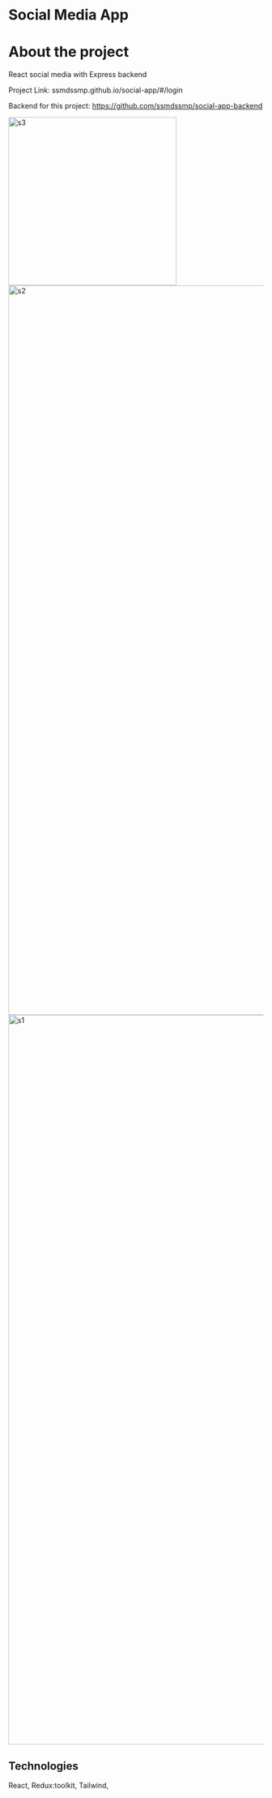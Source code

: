 
# Social Media App

# About the project

 React social media with Express backend

Project Link: ssmdssmp.github.io/social-app/#/login

Backend for this project: https://github.com/ssmdssmp/social-app-backend

<img width="332" alt="s3" src="https://github.com/ssmdssmp/social-app/assets/93074427/fed29e12-482a-49c7-b8a3-52445eb9c11a">
<img width="1440" alt="s2" src="https://github.com/ssmdssmp/social-app/assets/93074427/c7ea7f05-94dc-406d-904a-efa82ef42f73">
<img width="1440" alt="s1" src="https://github.com/ssmdssmp/social-app/assets/93074427/023d380d-ba93-455a-8559-f2165905fa13">

## Technologies

React, Redux:toolkit, Tailwind, 

